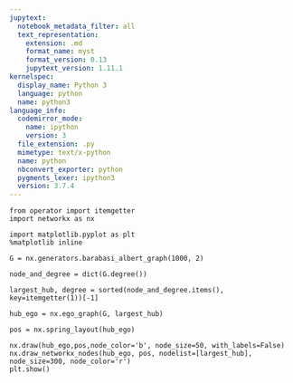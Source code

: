 ```yaml
---
jupytext:
  notebook_metadata_filter: all
  text_representation:
    extension: .md
    format_name: myst
    format_version: 0.13
    jupytext_version: 1.11.1
kernelspec:
  display_name: Python 3
  language: python
  name: python3
language_info:
  codemirror_mode:
    name: ipython
    version: 3
  file_extension: .py
  mimetype: text/x-python
  name: python
  nbconvert_exporter: python
  pygments_lexer: ipython3
  version: 3.7.4
---
```


```{code-cell} ipython3
from operator import itemgetter
import networkx as nx
```

```{code-cell} ipython3
import matplotlib.pyplot as plt
%matplotlib inline
```

```{code-cell} ipython3
G = nx.generators.barabasi_albert_graph(1000, 2)
```

```{code-cell} ipython3
node_and_degree = dict(G.degree())
```

```{code-cell} ipython3
largest_hub, degree = sorted(node_and_degree.items(), key=itemgetter(1))[-1]
```

```{code-cell} ipython3
hub_ego = nx.ego_graph(G, largest_hub)
```

```{code-cell} ipython3
pos = nx.spring_layout(hub_ego)
```

```{code-cell} ipython3
nx.draw(hub_ego,pos,node_color='b', node_size=50, with_labels=False)
nx.draw_networkx_nodes(hub_ego, pos, nodelist=[largest_hub], node_size=300, node_color='r')
plt.show()
```
